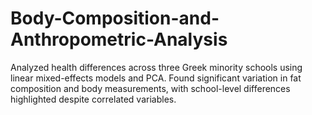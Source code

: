 # Body-Composition-and-Anthropometric-Analysis
Analyzed health differences across three Greek minority schools using linear mixed-effects models and PCA. Found significant variation in fat composition and body measurements, with school-level differences highlighted despite correlated variables.
